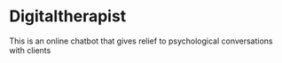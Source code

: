 # Digitaltherapist
This is an online chatbot that gives relief to psychological conversations with clients
